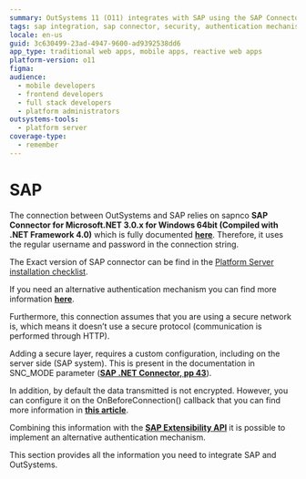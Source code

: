 ```yaml
---
summary: OutSystems 11 (O11) integrates with SAP using the SAP Connector for Microsoft.NET, supporting standard and secure authentication options.
tags: sap integration, sap connector, security, authentication mechanisms, encryption
locale: en-us
guid: 3c630499-23ad-4947-9600-ad9392538dd6
app_type: traditional web apps, mobile apps, reactive web apps
platform-version: o11
figma:
audience:
  - mobile developers
  - frontend developers
  - full stack developers
  - platform administrators
outsystems-tools:
  - platform server
coverage-type:
  - remember
---
```


# SAP

The connection between OutSystems and SAP relies on sapnco **SAP Connector for Microsoft.NET 3.0.x for Windows 64bit (Compiled with .NET Framework 4.0)** which is fully documented **[here](https://support.sap.com/content/dam/support/en_us/library/ssp/products/connectors/msnet/dotnet_connector_30_programming_guide.pdf)**. Therefore, it uses the regular username and password in the connection string. 

<div class="info" markdown="1">

The Exact version of SAP connector can be find in the [Platform Server installation checklist](https://www.outsystems.com/Downloads/search/Platform-Server/11/).
</div>

If you need an alternative authentication mechanism you can find more information **[here](../../ref/lang/auto/servicestudio-plugin-sap-sapclient.md)**.

Furthermore, this connection assumes that you are using a secure network is, which means it doesn’t use a secure protocol (communication is performed through HTTP).

Adding a secure layer, requires a custom configuration, including on the server side (SAP system). This is present in the documentation in SNC_MODE parameter (**[SAP .NET Connector, pp 43](https://support.sap.com/content/dam/support/en_us/library/ssp/products/connectors/msnet/dotnet_connector_30_programming_guide.pdf)**).

In addition, by default the data transmitted is not encrypted. However, you can configure it on the OnBeforeConnection() callback that you can find more information in **[this article](integrate-with-a-sap-system.md)**.

Combining this information with the **[SAP Extensibility API](../../ref/apis/sap-extensibility-api.md)** it is possible to implement an alternative authentication mechanism.

This section provides all the information you need to integrate SAP and OutSystems.
